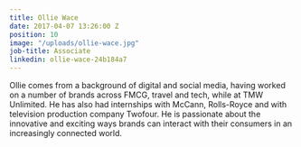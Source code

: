 ```yaml
---
title: Ollie Wace
date: 2017-04-07 13:26:00 Z
position: 10
image: "/uploads/ollie-wace.jpg"
job-title: Associate
linkedin: ollie-wace-24b184a7
---
```


Ollie comes from a background of digital and social media, having worked on a number of brands across FMCG, travel and tech, while at TMW Unlimited. He has also had internships with McCann, Rolls-Royce and with television production company Twofour. He is passionate about the innovative and exciting ways brands can interact with their consumers in an increasingly connected world.